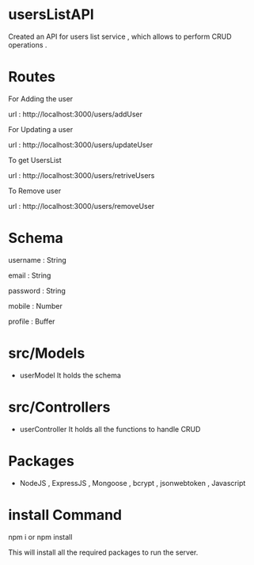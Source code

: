# usersListAPI
Created an API for users list service , which allows to perform CRUD operations .

# Routes

For Adding the user

url : http://localhost:3000/users/addUser

For Updating a user

url : http://localhost:3000/users/updateUser

To get UsersList

url : http://localhost:3000/users/retriveUsers

To Remove user

url : http://localhost:3000/users/removeUser

# Schema

username : String  

email    : String  

password : String  

mobile   : Number  

profile  : Buffer 

# src/Models

 - userModel
   It holds the schema

# src/Controllers

 - userController 
   It holds all the functions to handle CRUD

# Packages

- NodeJS , ExpressJS , Mongoose , bcrypt , jsonwebtoken , Javascript 

# install Command 
  npm i or npm install

  This will install all the required packages to run the server.
  
